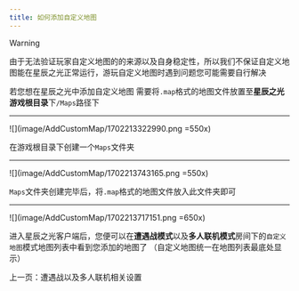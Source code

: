 ```yaml
---
title: 如何添加自定义地图
---
```


> [!warning]
> 由于无法验证玩家自定义地图的的来源以及自身稳定性，所以我们不保证自定义地图能在星辰之光正常运行，游玩自定义地图时遇到问题您可能需要自行解决

若您想在星辰之光中添加自定义地图
需要将`.map`格式的地图文件放置至**星辰之光游戏根目录**下`/Maps`路径下

---

![](image/AddCustomMap/1702213322990.png =550x)

在游戏根目录下创建一个`Maps`文件夹

---

![](image/AddCustomMap/1702213743165.png =550x)

`Maps`文件夹创建完毕后，将`.map`格式的地图文件放入此文件夹即可

---

![](image/AddCustomMap/1702213717151.png =650x)

进入星辰之光客户端后，您便可以在**遭遇战模式**以及**多人联机模式**房间下的`自定义地图`模式地图列表中看到您添加的地图了
（自定义地图统一在地图列表最底处显示）

<GuideButton to="/QuickStart/BattleSetting">上一页：遭遇战以及多人联机相关设置</GuideButton>
